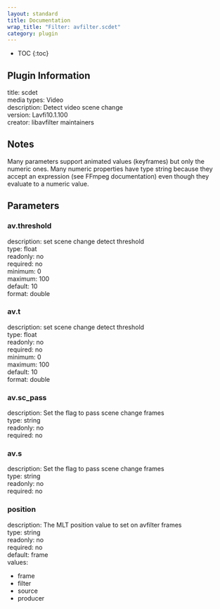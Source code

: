 ```yaml
---
layout: standard
title: Documentation
wrap_title: "Filter: avfilter.scdet"
category: plugin
---
```

* TOC
{:toc}

## Plugin Information

title: scdet  
media types:
Video  
description: Detect video scene change  
version: Lavfi10.1.100  
creator: libavfilter maintainers  

## Notes

Many parameters support animated values (keyframes) but only the numeric ones. Many numeric properties have type string because they accept an expression (see FFmpeg documentation) even though they evaluate to a numeric value.

## Parameters

### av.threshold

  
description:
set scene change detect threshold  
type: float  
readonly: no  
required: no  
minimum: 0  
maximum: 100  
default: 10  
format: double  

### av.t

  
description:
set scene change detect threshold  
type: float  
readonly: no  
required: no  
minimum: 0  
maximum: 100  
default: 10  
format: double  

### av.sc_pass

  
description:
Set the flag to pass scene change frames  
type: string  
readonly: no  
required: no  

### av.s

  
description:
Set the flag to pass scene change frames  
type: string  
readonly: no  
required: no  

### position

  
description:
The MLT position value to set on avfilter frames  
type: string  
readonly: no  
required: no  
default: frame  
values:  

* frame
* filter
* source
* producer

